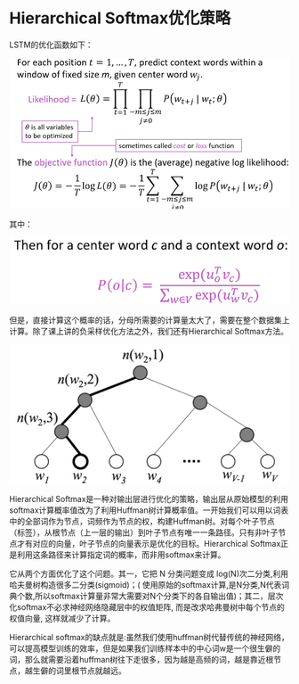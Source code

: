# Hierarchical Softmax优化策略

LSTM的优化函数如下：

![img](./imags/2.png)

其中：

![img](./imags/3.png)

但是，直接计算这个概率的话，分母所需要的计算量太大了，需要在整个数据集上计算。除了课上讲的负采样优化方法之外，我们还有Hierarchical Softmax方法。

![img](./imags/4.png)

Hierarchical Softmax是一种对输出层进行优化的策略，输出层从原始模型的利用softmax计算概率值改为了利用Huffman树计算概率值。一开始我们可以用以词表中的全部词作为节点，词频作为节点的权，构建Huffman树。对每个叶子节点（标签），从根节点（上一层的输出）到叶子节点有唯一一条路径。只有非叶子节点才有对应的向量，叶子节点的向量表示是优化的目标。Hierarchical Softmax正是利用这条路径来计算指定词的概率，而非用softmax来计算。 

它从两个方面优化了这个问题。其一，它把 N 分类问题变成 log(N)次二分类,利用哈夫曼树构造很多二分类(sigmoid)；( 使用原始的softmax计算,是N分类,N代表词典个数,所以softmax计算量非常大需要对N个分类下的各自输出值)；其二，层次化softmax不必求神经网络隐藏层中的权值矩阵, 而是改求哈弗曼树中每个节点的权值向量, 这样就减少了计算。

Hierarchical softmax的缺点就是:虽然我们使用huffman树代替传统的神经网络，可以提高模型训练的效率，但是如果我们训练样本中的中心词w是一个很生僻的词，那么就需要沿着huffman树往下走很多，因为越是高频的词，越是靠近根节点，越生僻的词里根节点就越远。



